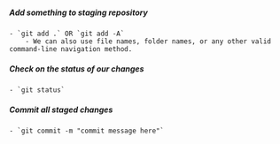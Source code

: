 ##### Add something to staging repository
    - `git add .` OR `git add -A`
        - We can also use file names, folder names, or any other valid command-line navigation method.

##### Check on the status of our changes
    - `git status`

##### Commit all staged changes
    - `git commit -m "commit message here"`

##### 